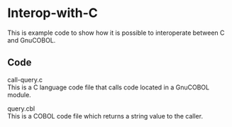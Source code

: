 # Interop-with-C

This is example code to show how it is possible to interoperate between C and GnuCOBOL.


## Code

call-query.c  
This is a C language code file that calls code located in a GnuCOBOL module.  

query.cbl  
This is a COBOL code file which returns a string value to the caller.  

